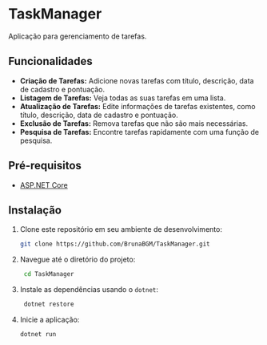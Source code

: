 # TaskManager
Aplicação para gerenciamento de tarefas.

## Funcionalidades

- **Criação de Tarefas:** Adicione novas tarefas com título, descrição, data de cadastro e pontuação.
- **Listagem de Tarefas:** Veja todas as suas tarefas em uma lista.
- **Atualização de Tarefas:** Edite informações de tarefas existentes, como título, descrição, data de cadastro e pontuação.
- **Exclusão de Tarefas:** Remova tarefas que não são mais necessárias.
- **Pesquisa de Tarefas:** Encontre tarefas rapidamente com uma função de pesquisa.

## Pré-requisitos

- [ASP.NET Core](https://dotnet.microsoft.com/download)

## Instalação

1. Clone este repositório em seu ambiente de desenvolvimento:

   ```bash
   git clone https://github.com/BrunaBGM/TaskManager.git
   
2. Navegue até o diretório do projeto:

   ```bash
    cd TaskManager
   
4. Instale as dependências usando o `dotnet`:

   ```bash
    dotnet restore

5. Inicie a aplicação:
   
   ```bash
   dotnet run
   

